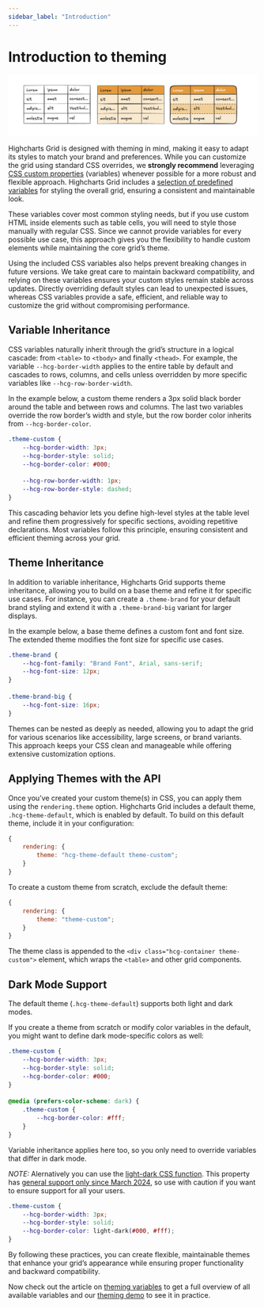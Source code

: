 ```yaml
---
sidebar_label: "Introduction"
---
```


# Introduction to theming

![An illustration showing theming concept](ill_theming.png)

Highcharts Grid is designed with theming in mind, making it easy to adapt its styles to match your brand and preferences. While you can customize the grid using standard CSS overrides, we **strongly recommend** leveraging [CSS custom properties](https://developer.mozilla.org/en-US/docs/Web/CSS/Using_CSS_custom_properties) (variables) whenever possible for a more robust and flexible approach. Highcharts Grid includes a [selection of predefined variables](https://www.highcharts.com/docs/grid/theming/theming-variables) for styling the overall grid, ensuring a consistent and maintainable look.

These variables cover most common styling needs, but if you use custom HTML inside elements such as table cells, you will need to style those manually with regular CSS. Since we cannot provide variables for every possible use case, this approach gives you the flexibility to handle custom elements while maintaining the core grid’s theme.

Using the included CSS variables also helps prevent breaking changes in future versions. We take great care to maintain backward compatibility, and relying on these variables ensures your custom styles remain stable across updates. Directly overriding default styles can lead to unexpected issues, whereas CSS variables provide a safe, efficient, and reliable way to customize the grid without compromising performance.

## Variable Inheritance

CSS variables naturally inherit through the grid’s structure in a logical cascade: from `<table>` to `<tbody>` and finally `<thead>`. For example, the variable `--hcg-border-width` applies to the entire table by default and cascades to rows, columns, and cells unless overridden by more specific variables like `--hcg-row-border-width`.

In the example below, a custom theme renders a 3px solid black border around the table and between rows and columns. The last two variables override the row border’s width and style, but the row border color inherits from `--hcg-border-color`.

```css
.theme-custom {
    --hcg-border-width: 3px;
    --hcg-border-style: solid;
    --hcg-border-color: #000;

    --hcg-row-border-width: 1px;
    --hcg-row-border-style: dashed;
}
```

This cascading behavior lets you define high-level styles at the table level and refine them progressively for specific sections, avoiding repetitive declarations. Most variables follow this principle, ensuring consistent and efficient theming across your grid.

## Theme Inheritance

In addition to variable inheritance, Highcharts Grid supports theme inheritance, allowing you to build on a base theme and refine it for specific use cases. For instance, you can create a `.theme-brand` for your default brand styling and extend it with a `.theme-brand-big` variant for larger displays.

In the example below, a base theme defines a custom font and font size. The extended theme modifies the font size for specific use cases.

```css
.theme-brand {
    --hcg-font-family: "Brand Font", Arial, sans-serif;
    --hcg-font-size: 12px;
}

.theme-brand-big {
    --hcg-font-size: 16px;
}
```

Themes can be nested as deeply as needed, allowing you to adapt the grid for various scenarios like accessibility, large screens, or brand variants. This approach keeps your CSS clean and manageable while offering extensive customization options.

## Applying Themes with the API

Once you’ve created your custom theme(s) in CSS, you can apply them using the `rendering.theme` option. Highcharts Grid includes a default theme, `.hcg-theme-default`, which is enabled by default. To build on this default theme, include it in your configuration:

```js
{
    rendering: {
        theme: "hcg-theme-default theme-custom";
    }
}
```

To create a custom theme from scratch, exclude the default theme:

```js
{
    rendering: {
        theme: "theme-custom";
    }
}
```

The theme class is appended to the `<div class="hcg-container theme-custom">` element, which wraps the `<table>` and other grid components.

## Dark Mode Support

The default theme (`.hcg-theme-default`) supports both light and dark modes.

If you create a theme from scratch or modify color variables in the default, you might want to define dark mode-specific colors as well:

```css
.theme-custom {
    --hcg-border-width: 3px;
    --hcg-border-style: solid;
    --hcg-border-color: #000;
}

@media (prefers-color-scheme: dark) {
    .theme-custom {
        --hcg-border-color: #fff;
    }
}
```

Variable inheritance applies here too, so you only need to override variables that differ in dark mode.

*NOTE:* Alernatively you can use the [light-dark CSS function](https://developer.mozilla.org/en-US/docs/Web/CSS/color_value/light-dark). This property has [general support only since March 2024](https://caniuse.com/?search=light-dark), so use with caution if you want to ensure support for all your users.

```css
.theme-custom {
    --hcg-border-width: 3px;
    --hcg-border-style: solid;
    --hcg-border-color: light-dark(#000, #fff);
}
```

By following these practices, you can create flexible, maintainable themes that enhance your grid’s appearance while ensuring proper functionality and backward compatibility.

Now check out the article on [theming variables](https://www.highcharts.com/docs/grid/theming/theming-variables) to get a full overview of all available variables and our [theming demo](https://www.highcharts.com/grid/demo/grid/theming/theming) to see it in practice.

